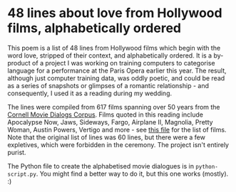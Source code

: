 # 48 lines about love from Hollywood films, alphabetically ordered
This poem is a list of 48 lines from Hollywood films which begin with the word love, stripped of their context, and alphabetically ordered. It is a by-product of a project I was working on training computers to categorise language for a performance at the Paris Opera earlier this year. The result, although just computer training data, was oddly poetic, and could be read as a series of snapshots or glimpses of a romantic relationship - and consequently, I used it as a reading during my wedding.

The lines were compiled from 617 films spanning over 50 years from the [Cornell Movie Dialogs Corpus](http://www.cs.cornell.edu/~cristian/Cornell_Movie-Dialogs_Corpus.html). Films quoted in this reading include Apocalypse Now, Jaws, Sideways, Fargo, Airplane II, Magnolia, Pretty Woman, Austin Powers, Vertigo and more - see [this file](https://github.com/olliepalmer/48lines/blob/master/48%20lines%20about%20love%2C%20alphabetically%20ordered%2C%20with%20film%20titles) for the list of films. Note that the original list of lines was 60 lines, but there were a few expletives, which were forbidden in the ceremony. The project isn't entirely purist.

The Python file to create the alphabetised movie dialogues is in ```python-script.py```. You might find a better way to do it, but this one works (mostly). :)